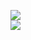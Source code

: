 [![](https://img.shields.io/badge/Made%20With-Github%20Spray-lightgrey.svg?style=for-the-badge&logo=github)](https://github.com/Annihil/github-spray#17992)  
[![](https://i.imgur.com/2DrTn0Z.gif)](https://github.com/Annihil/github-spray)